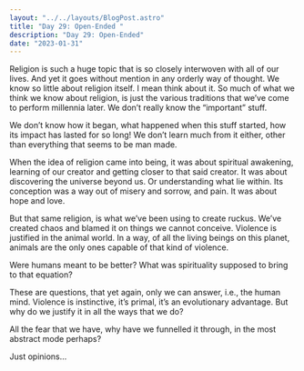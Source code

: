 ```yaml
---
layout: "../../layouts/BlogPost.astro"
title: "Day 29: Open-Ended "
description: "Day 29: Open-Ended"
date: "2023-01-31"
---
```


Religion is such a huge topic that is so closely interwoven with all of our lives. And yet it goes without mention in any orderly way of thought. We know so little about religion itself. I mean think about it. So much of what we think we know about religion, is just the various traditions that we’ve come to perform millennia later. We don’t really know the “important” stuff.


We don’t know how it began, what happened when this stuff started, how its impact has lasted for so long! We don’t learn much from it either, other than everything that seems to be man made.


When the idea of religion came into being, it was about spiritual awakening, learning of our creator and getting closer to that said creator. It was about discovering the universe beyond us. Or understanding what lie within. Its conception was a way out of misery and sorrow, and pain. It was about hope and love.


But that same religion, is what we’ve been using to create ruckus. We’ve created chaos and blamed it on things we cannot conceive. Violence is justified in the animal world. In a way, of all the living beings on this planet, animals are the only ones capable of that kind of violence.


Were humans meant to be better?
What was spirituality supposed to bring to that equation?


These are questions, that yet again, only we can answer, i.e., the human mind.
Violence is instinctive, it’s primal, it’s an evolutionary advantage. But why do we justify it in all the ways that we do?


All the fear that we have, why have we funnelled it through, in the most abstract mode perhaps?




Just opinions…
